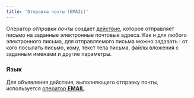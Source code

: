 ```yaml
---
title: 'Отправка почты (EMAIL)'
---
```


Оператор *отправки почты* создает [действие](Actions.md), которое отправляет письмо на заданные электронные почтовые адреса. Как и для любого электронного письма, для отправляемого письма можно задавать : от кого посылать письмо, кому, текст тела письма,  файлы вложения с заданным именами и другие параметры.

### Язык

Для объявления действия, выполняющего отправку почты, используется [оператор **EMAIL**](EMAIL_operator.md).
